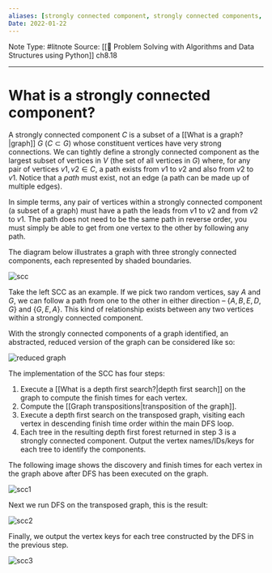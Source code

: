 ```yaml
---
aliases: [strongly connected component, strongly connected components, connected component]
Date: 2022-01-22
---
```

Note Type: #litnote
Source: [[📖 Problem Solving with Algorithms and Data Structures using Python]] ch8.18

---
# What is a strongly connected component?
A strongly connected component $C$ is a subset of a [[What is a graph?|graph]] $G$ ($C \subset G$) whose constituent vertices have very strong connections. We can tightly define a strongly connected component as the largest subset of vertices in $V$ (the set of all vertices in $G$) where, for any pair of vertices $v1, v2 \in C$, a path exists from $v1$ to $v2$ and also from $v2$ to $v1$. Notice that a *path* must exist, not an edge (a path can be made up of multiple edges).

In simple terms, any pair of vertices within a strongly connected component (a subset of a graph) must have a path the leads from $v1$ to $v2$ and from $v2$ to $v1$. The path does not need to be the same path in reverse order, you must simply be able to get from one vertex to the other by following any path.

The diagram below illustrates a graph with three strongly connected components, each represented by shaded boundaries.

![scc](https://runestone.academy/ns/books/published/pythonds/_images/scc1.png)

Take the left SCC as an example. If we pick two random vertices, say $A$ and $G$, we can follow a path from one to the other in either direction – $\{A, B, E, D, G\}$ and $\{G, E, A\}$. This kind of relationship exists between any two vertices within a strongly connected component.

With the strongly connected components of a graph identified, an abstracted, reduced version of the graph can be considered like so:

![reduced graph](https://runestone.academy/ns/books/published/pythonds/_images/scc2.png)

The implementation of the SCC has four steps:
1. Execute a [[What is a depth first search?|depth first search]] on the graph to compute the finish times for each vertex.
2. Compute the [[Graph transpositions|transposition of the graph]].
3. Execute a depth first search on the transposed graph, visiting each vertex in descending finish time order within the main DFS loop.
4. Each tree in the resulting depth first forest returned in step 3 is a strongly connected component. Output the vertex names/IDs/keys for each tree to identify the components.

The following image shows the discovery and finish times for each vertex in the graph above after DFS has been executed on the graph.

![scc1](https://runestone.academy/ns/books/published/pythonds/_images/scc1a.png)

Next we run DFS on the transposed graph, this is the result:

![scc2](https://runestone.academy/ns/books/published/pythonds/_images/scc1b.png)

Finally, we output the vertex keys for each tree constructed by the DFS in the previous step.

![scc3](https://runestone.academy/ns/books/published/pythonds/_images/sccforest.png)
